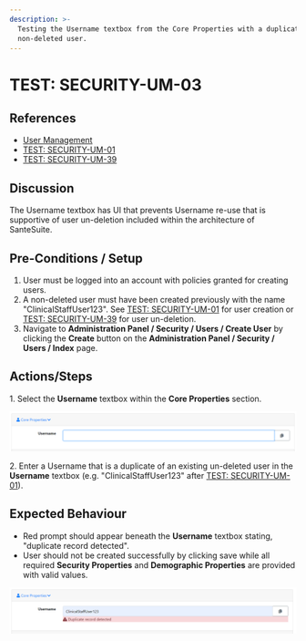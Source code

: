 ```yaml
---
description: >-
  Testing the Username textbox from the Core Properties with a duplicate
  non-deleted user.
---
```


# TEST: SECURITY-UM-03

## References

* [User Management](broken-reference)
* [TEST: SECURITY-UM-01](test-security-um-01.md)
* [TEST: SECURITY-UM-39](test-security-um-34-1.md)

## Discussion

The Username textbox has UI that prevents Username re-use that is supportive of user un-deletion included within the architecture of SanteSuite.&#x20;

## Pre-Conditions / Setup

1. User must be logged into an account with policies granted for creating users.
2. A non-deleted user must have been created previously with the name "ClinicalStaffUser123". See [TEST: SECURITY-UM-01](test-security-um-01.md) for user creation or [TEST: SECURITY-UM-39](test-security-um-34-1.md) for user un-deletion.
3. Navigate to **Administration Panel / Security / Users / Create User** by clicking the **Create** button on the **Administration Panel / Security / Users / Index** page.

## Actions/Steps

1\. Select the **Username** textbox within the **Core Properties** section.

![](<../../../../../../../.gitbook/assets/image (210).png>)

2\. Enter a Username that is a duplicate of an existing un-deleted user in the **Username** textbox  (e.g. "ClinicalStaffUser123" after [TEST: SECURITY-UM-01](test-security-um-01.md)).

## Expected Behaviour

* Red prompt should appear beneath the **Username** textbox stating, "duplicate record detected".
* User should not be created successfully by clicking save while all required **Security Properties** and **Demographic Properties** are provided with valid values.

![](<../../../../../../../.gitbook/assets/image (229).png>)
